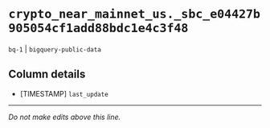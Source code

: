 # `crypto_near_mainnet_us._sbc_e04427b905054cf1add88bdc1e4c3f48`
`bq-1` | `bigquery-public-data`

## Column details
* [TIMESTAMP] `last_update`

-------------------------------------------------------------------------------
*Do not make edits above this line.*
